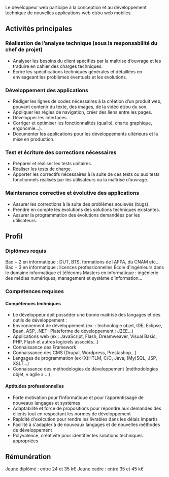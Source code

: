 Le développeur web participe à la conception et au développement technique de nouvelles applications web et/ou web mobiles.

## Activités principales 

### Réalisation de l’analyse technique (sous la responsabilité du chef de projet)

- Analyser les besoins du client spécifiés par la maîtrise d’ouvrage et les traduire en cahier des charges techniques.
- Écrire les spécifications techniques générales et détaillées en envisageant les problèmes éventuels et les évolutions.

### Développement des applications 

- Rédiger les lignes de codes nécessaires à la création d’un produit web, pouvant contenir du texte, des images, de la vidéo et/ou du son.
- Appliquer les règles de navigation, créer des liens entre les pages.
- Développer les interfaces.
- Corriger et optimiser les fonctionnalités (qualité, charte graphique, ergonomie...).
- Documenter les applications pour les développements ultérieurs et la mise en production.

### Test et écriture des corrections nécessaires 

- Préparer et réaliser les tests unitaires.
- Réaliser les tests de charge.
- Apporter les correctifs nécessaires à la suite de ces tests ou aux tests fonctionnels réalisés par les utilisateurs ou la maîtrise d’ouvrage.

### Maintenance corrective et évolutive des applications 

- Assurer les corrections à la suite des problèmes soulevés (bugs).
- Prendre en compte les évolutions des solutions techniques existantes.
- Assurer la programmation des évolutions demandées par les utilisateurs.

## Profil

### Diplômes requis 

Bac + 2 en informatique : DUT, BTS, formations de l’AFPA, du CNAM etc…
Bac + 3 en informatique : licences professionnelles
École d'ingénieurs dans le domaine informatique et télécoms
Masters en informatique : ingénierie des médias numériques, management et système d’information…

### Compétences requises

#### Compétences techniques

- Le développeur doit posséder une bonne maîtrise des langages et des outils de développement :
- Environnement de développement (ex. : technologie objet, IDE, Eclipse, Bean, ASP, .NET- Plateforme de développement : J2EE…)
- Applications web (ex : JavaScript, Flash, Dreamweaver, Visual Basic, PHP, Flash et autres logiciels associés…)
- Connaissance des Framework
- Connaissance des CMS (Drupal, Wordpress, Prestashop...)
- Langages de programmation (ex (X)HTLM, C/C, Java, (My)SQL, JSP, XSLT...)
- Connaissance des méthodologies de développement (méthodologies objet, « agile » …)

#### Aptitudes professionnelles 

- Forte motivation pour l’informatique et pour l’apprentissage de nouveaux langages et systèmes
- Adaptabilité et force de propositions pour répondre aux demandes des clients tout en respectant les normes de développement
- Rapidité d'exécution pour rendre les livrables dans les délais impartis
- Facilité à s'adapter à de nouveaux langages et de nouvelles méthodes de développement
- Polyvalence, créativité pour identifier les solutions techniques appropriées

## Rémunération

Jeune diplômé : entre 24 et 35 k€
Jeune cadre : entre 35 et 45 k€